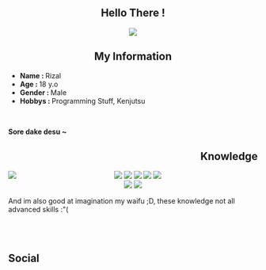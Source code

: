 <body>
    <h2 align='center'>
      Hello There !
  </h3>
  
  <p align="center">
    <img src="https://c.tenor.com/bFtrVz3Ahg4AAAAC/anime-girls.gif">
  </p>
  
 <h2 align="center">
    My Information
  </h2>
  <ul>
    <li> <b>Name : </b> Rizal </li>
    <li> <b>Age : </b> 18 y.o </li>
    <li> <b>Gender : </b> Male </li>
    <li> <b>Hobbys : </b> Programming Stuff, Kenjutsu </li>    
  </ul>
  <br/>
  <p>
    <b>
      Sore dake desu ~
    </b>
  </p>
  
  <div>
    <h2 align="right">
      Knowledge
    </h2>
    <p>
    <img src="https://i.pinimg.com/originals/8d/4b/77/8d4b77c44b7a68c0fd609411e2c0ec3c.gif" align="left">
  </div>
  <div>
    <p align="center">
      <img src="https://img.shields.io/badge/PHP-red?style=for-the-badge&logo=php&logoColor=white">
       <img src="https://img.shields.io/badge/JAVA-critical?style=for-the-badge&logo=java&logoColor=white">
      <img src="https://img.shields.io/badge/Python-blue?style=for-the-badge&logo=python&logoColor=white">
      <img src="https://img.shields.io/badge/Golang-blue?style=for-the-badge&logo=go&logoColor=white">
      <img src="https://img.shields.io/badge/Javascript-blue?style=for-the-badge&logo=javascript&logoColor=white">
      <br/>
      <img src="https://img.shields.io/badge/CSS-lightgreen?style=for-the-badge&logo=css3&logoColor=darkgreen">
      <img src="https://img.shields.io/badge/HTML5-lightgreen?style=for-the-badge&logo=html5&logoColor=darkgreen">
      <br/>
    <p> And im also good at imagination my waifu ;D, these knowledge not all advanced skills :"( </p>
    </p>
  </div>
  <br>
  <br>
  <h2> Social </h2>
  </body>
  
